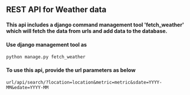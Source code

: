 ## REST API for Weather data

#### This api includes a django command management tool 'fetch_weather' which will fetch the data from urls and add data to the database.

#### Use django management tool as 
`python manage.py fetch_weather`

#### To use this api, provide the url parameters as below

`url/api/search/?location=location&metric=metric&sdate=YYYY-MM&edate=YYYY-MM`


